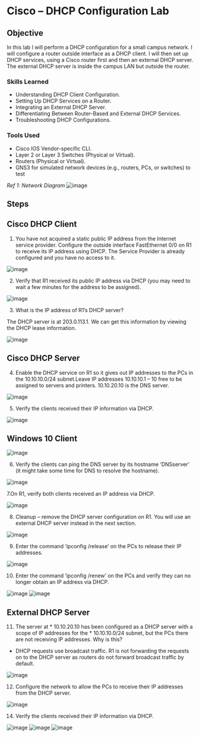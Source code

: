 # Cisco – DHCP Configuration Lab

## Objective

In this lab I will perform a DHCP configuration for a small campus network.
I will configure a router outside interface as a DHCP client. I will then set up DHCP services, using a Cisco router first and then an external DHCP server. The external DHCP server is inside the campus LAN but outside the router.

### Skills Learned

- Understanding DHCP Client Configuration.
- Setting Up DHCP Services on a Router.
- Integrating an External DHCP Server.
- Differentiating Between Router-Based and External DHCP Services.
- Troubleshooting DHCP Configurations.


### Tools Used

- Cisco IOS Vendor-specific CLI.
- Layer 2 or Layer 3 Switches (Physical or Virtual).
- Routers (Physical or Virtual).
- GNS3 for simulated network devices (e.g., routers, PCs, or switches) to test


*Ref 1: Network Diagram*
 ![image](https://github.com/user-attachments/assets/11126687-6829-4a32-a220-9b902759fc60)


## Steps

## Cisco DHCP Client

1.	You have not acquired a static public IP address from the Internet service provider. Configure the outside interface FastEthernet 0/0 on R1 to receive its IP address using DHCP. The Service Provider is already configured and you have no access to it.

![image](https://github.com/user-attachments/assets/c11eeb79-8c89-434c-911c-5ac865042619)
 

2.	Verify that R1 received its public IP address via DHCP (you may need to wait a few minutes for the address to be assigned).

![image](https://github.com/user-attachments/assets/75ac4037-3aac-4d3e-afac-d03ac6e22520)
 

3.	What is the IP address of R1’s DHCP server?

The DHCP server is at 203.0.113.1. We can get this information by viewing the DHCP lease information.

![image](https://github.com/user-attachments/assets/e99b4184-4afa-444e-b2af-9d5afa47e081)
 


## Cisco DHCP Server

4.	Enable the DHCP service on R1 so it gives out IP addresses to the PCs in the 10.10.10.0/24 subnet.Leave IP addresses 10.10.10.1 – 10 free to be assigned to servers and printers. 10.10.20.10 is the DNS server.

![image](https://github.com/user-attachments/assets/40409017-ab8e-4116-8f4e-2033d4d1544c)
 

5.	Verify the clients received their IP information via DHCP.

![image](https://github.com/user-attachments/assets/7dae9dcd-8c03-42f8-8b77-1c726693abb4)
 
## Windows 10 Client
![image](https://github.com/user-attachments/assets/b87880db-80cd-439a-a35e-0a4ee6c95096)
 

6.	Verify the clients can ping the DNS server by its hostname ‘DNSserver’ (it might take some time for DNS to resolve the hostname).

![image](https://github.com/user-attachments/assets/84b61a20-e37d-4c56-bbdb-02f77913a47c)


7.On R1, verify both clients received an IP address via DHCP.

![image](https://github.com/user-attachments/assets/d3abadf3-8a76-49f2-b59e-6a6ec94995a6)
 

8.	Cleanup – remove the DHCP server configuration on R1. You will use an external DHCP server instead in the next section.

![image](https://github.com/user-attachments/assets/c1e73a50-7e7d-41d8-8f6c-f5ba35d9ba4b)


9.	Enter the command ‘ipconfig /release’ on the PCs to release their IP addresses.

![image](https://github.com/user-attachments/assets/c095ff3b-307e-4a72-b625-ccf1782df8cf)
 


10.	Enter the command ‘ipconfig /renew’ on the PCs and verify they can no longer obtain an IP address via DHCP.

![image](https://github.com/user-attachments/assets/73ec03ed-b4e3-4a2a-9612-089fd05a7b0d)
![image](https://github.com/user-attachments/assets/4d49bc42-87b3-4a60-81c6-8274366c0b08)
 

## External DHCP Server

11.	The server at * 10.10.20.10 has been configured as a DHCP server with a scope of IP addresses for the * 10.10.10.0/24 subnet, but the PCs there are not receiving IP addresses. Why is this?

* DHCP requests use broadcast traffic. R1 is not forwarding the requests on to the DHCP server as routers do not forward broadcast traffic by default.

![image](https://github.com/user-attachments/assets/cf8f95f8-7f53-464a-a9eb-de0779a4af0b)
 


12.	Configure the network to allow the PCs to receive their IP addresses from the DHCP server.

![image](https://github.com/user-attachments/assets/49fcbc05-9584-4b40-90b4-79acbac674f2)
 

14.	Verify the clients received their IP information via DHCP.

![image](https://github.com/user-attachments/assets/2984c66e-6da6-41c1-96f4-44b46eebdb5d)
![image](https://github.com/user-attachments/assets/a1e83bca-f880-4308-ae8e-a54f7e198e9c)
![image](https://github.com/user-attachments/assets/03ee894d-12d6-4771-a795-db4304e7a20a)

 
 
 

